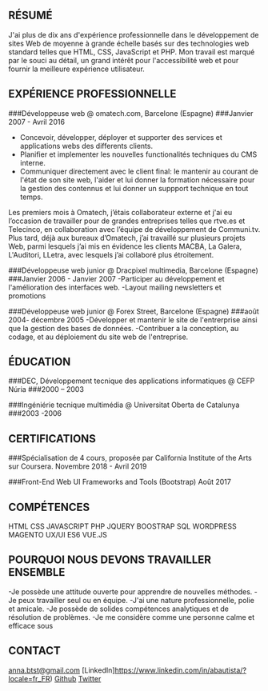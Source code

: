 ## RÉSUMÉ

J'ai plus de dix ans d'expérience professionnelle dans le développement de sites Web  de moyenne à grande échelle basés sur des technologies web standard telles que HTML, CSS, JavaScript et PHP. 
Mon travail est marqué par le souci au détail, un grand intérêt pour l'accessibilité web et pour fournir la meilleure expérience utilisateur. 

## EXPÉRIENCE PROFESSIONNELLE

###Développeuse web @ omatech.com, Barcelone (Espagne)
###Janvier 2007 - Avril 2016
- Concevoir, développer, déployer et supporter des services et applications webs des differents clients.
- Planifier et implementer les nouvelles functionalités techniques du CMS interne.
- Communiquer directement avec le client final: le mantenir au courant de l'état de son site web, l'aider et lui donner la formation nécessaire pour la gestion des contennus et lui donner un suppport technique en tout temps.

Les premiers mois à Omatech, j’étais collaborateur externe et j'ai eu l’occasion de travailler pour de grandes entreprises telles que rtve.es et Telecinco, en collaboration avec l’équipe de développement de Communi.tv.
Plus tard, déjà aux bureaux d’Omatech, j’ai travaillé sur plusieurs projets Web, parmi lesquels j’ai mis en évidence les clients MACBA, La Galera, L'Auditori, LLetra, avec lesquels j’ai collaboré plus étroitement.

###Développeuse web junior @ Dracpixel multimedia, Barcelone (Espagne)
###Janvier 2006 - Janvier 2007
-Participer au développement et l'amélioration des interfaces web.
-Layout mailing newsletters et promotions

###Développeuse web junior @ Forex Street, Barcelone (Espagne)
###août 2004- décembre 2005
-Développer et mantenir le site de l'entrerprise ainsi que la gestion des bases de données.
-Contribuer a la conception, au codage, et au déploiement du site web de l'entreprise.

## ÉDUCATION

###DEC, Développement tecnique des applications informatiques  @ CEFP Núria
###2000 – 2003

###Ingéniérie tecnique multimédia @ Universitat Oberta de Catalunya
###2003 -2006

## CERTIFICATIONS

###Spécialisation de 4 cours, proposée par California Institute of the Arts sur Coursera.
Novembre 2018 - Avril 2019

###Front-End Web UI Frameworks and Tools (Bootstrap)
Août 2017

## COMPÉTENCES

HTML   CSS  JAVASCRIPT  PHP  JQUERY  BOOSTRAP  SQL   WORDPRESS  MAGENTO   UX/UI  ES6   VUE.JS

## POURQUOI NOUS DEVONS TRAVAILLER ENSEMBLE

-Je possède une attitude ouverte pour apprendre de nouvelles méthodes. 
-Je peux travailler seul ou en équipe. 
-J'ai une nature professionnelle, polie et amicale. 
-Je possède de solides compétences analytiques et de résolution de problèmes. 
-Je me considère comme une personne calme et efficace sous

## CONTACT
[anna.btst@gmail.com](mailto:anna.btst@gmail.com)
[LinkedIn]https://www.linkedin.com/in/abautista/?locale=fr_FR)
[Github](https://github.com/ana-bautista)
[Twitter](witter.com/Hanabi)
